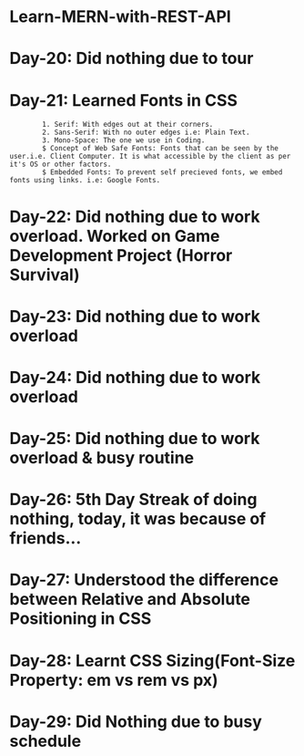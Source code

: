 # Learn-MERN-with-REST-API


# Day-20: Did nothing due to tour

# Day-21: Learned Fonts in CSS
            1. Serif: With edges out at their corners.
            2. Sans-Serif: With no outer edges i.e: Plain Text.
            3. Mono-Space: The one we use in Coding.
            $ Concept of Web Safe Fonts: Fonts that can be seen by the user.i.e. Client Computer. It is what accessible by the client as per it's OS or other factors.
            $ Embedded Fonts: To prevent self precieved fonts, we embed fonts using links. i.e: Google Fonts.

# Day-22: Did nothing due to work overload. Worked on Game Development Project (Horror Survival)

# Day-23: Did nothing due to work overload
# Day-24: Did nothing due to work overload
# Day-25: Did nothing due to work overload & busy routine
# Day-26: 5th Day Streak of doing nothing, today, it was because of friends...
# Day-27: Understood the difference between Relative and Absolute Positioning in CSS
# Day-28: Learnt CSS Sizing(Font-Size Property: em vs rem vs px)
# Day-29: Did Nothing due to busy schedule